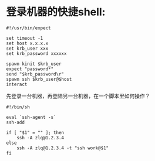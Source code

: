 # 登录机器的快捷shell: 

```
#!/usr/bin/expect

set timeout -1
set host x.x.x.x
set krb_user xxx
set krb_password xxxxxx

spawn kinit $krb_user
expect "password*"
send "$krb_password\r"
spawn ssh $krb_user@$host
interact
```


先登录一台机器，再登陆另一台机器，在一个脚本里如何操作？

```
#!/bin/sh

eval `ssh-agent -s`
ssh-add

if [ "$1" = "" ]; then
	ssh -A zlq@1.2.3.4
else
	ssh -A zlq@1.2.3.4 -t "ssh work@$1"
fi
```
